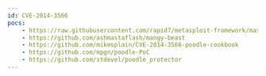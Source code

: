 ```yaml
---
id: CVE-2014-3566
pocs:
    - https://raw.githubusercontent.com/rapid7/metasploit-framework/master/modules/auxiliary/scanner/http/ssl_version.rb
    - https://github.com/ashmastaflash/mangy-beast
    - https://github.com/mikesplain/CVE-2014-3566-poodle-cookbook
    - https://github.com/mpgn/poodle-PoC
    - https://github.com/stdevel/poodle_protector
---
```

